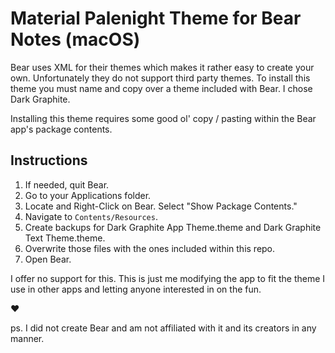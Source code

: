 # Material Palenight Theme for Bear Notes (macOS)

Bear uses XML for their themes which makes it rather easy to create your own. Unfortunately they do not support third party themes. To install this theme you must name and copy over a theme included with Bear. I chose Dark Graphite.

Installing this theme requires some good ol' copy / pasting within the Bear app's package contents.

## Instructions

1. If needed, quit Bear.
2. Go to your Applications folder.
3. Locate and Right-Click on Bear. Select "Show Package Contents."
4. Navigate to `Contents/Resources`. 
5. Create backups for Dark Graphite App Theme.theme and Dark Graphite Text Theme.theme.
6. Overwrite those files with the ones included within this repo.
7. Open Bear.

I offer no support for this. This is just me modifying the app to fit the theme I use in other apps and letting anyone interested in on the fun.

❤️

ps. I did not create Bear and am not affiliated with it and its creators in any manner.
